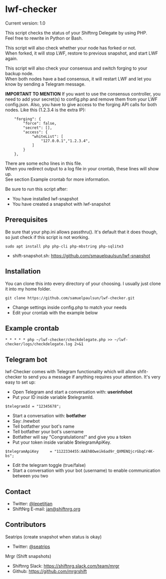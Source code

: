 # lwf-checker
Current version: 1.0

This script checks the status of your Shiftnrg Delegate by using PHP.<br>
Feel free to rewrite in Python or Bash. 
 
This script will also check whether your node has forked or not.<br>
When forked, it will stop LWF, restore to previous snapshot, and start LWF again.
  
This script will also check your consensus and switch forging to your backup node.<br>
When both nodes have a bad consensus, it will restart LWF and let you know by sending a Telegram message.

<b>IMPORTANT TO MENTION</b>
If you want to use the consensus controller, you need to add your secret(s) to config.php and remove them from your LWF config.json.
Also, you have to give access to the forging API calls for both nodes. Like this (1.2.3.4 is the extra IP):
```
    "forging": {
        "force": false,
        "secret": [],
        "access": {
            "whiteList": [
                "127.0.0.1","1.2.3.4",
            ]
        }
    },
```

There are some echo lines in this file.<br>
When you redirect output to a log file in your crontab, these lines will show up. <br>
See section Example crontab for more information.

Be sure to run this script after:
* You have installed lwf-snapshot
* You have created a snapshot with lwf-snapshot

## Prerequisites
Be sure that your php.ini allows passthru(). It's default that it does though, so just check if this script is not working.
```
sudo apt install php php-cli php-mbstring php-sqlite3
```
* shift-snapshot.sh: https://github.com/smauelpaulsun/lwf-snapshot

## Installation
You can clone this into every directory of your choosing. I usually just clone it into my home folder.
```
git clone https://github.com/samuelpaulsun/lwf-checker.git
```
* Change settings inside config.php to match your needs
* Edit your crontab with the example below

## Example crontab
```
* * * * * php ~/lwf-checker/checkdelegate.php >> ~/lwf-checker/logs/checkdelegate.log 2>&1
```

## Telegram bot
lwf-Checker comes with Telegram functionality which will allow shfit-checker to send you a message if anything requires your attention. It's very easy to set up: 
* Open Telegram and start a conversation with: <b>userinfobot</b>
* Put your ID inside variable $telegramId. 
```
$telegramId = "12345678";
```
* Start a conversation with: <b>botfather</b>
* Say: /newbot
* Tell botfather your bot's name
* Tell botfather your bot's username
* Botfather will say "Congratulations!" and give you a token
* Put your token inside variable $telegramApiKey. 
```
$telegramApiKey 	= "1122334455:AAEhBOweik6ad9r_QXMENQjcrGbqCr4K-bs";
```
* Edit the telegram toggle (true/false)
* Start a conversation with your bot (username) to enable communication between you two

## Contact 
* Twitter: [@lepetitjan](https://twitter.com/lepetitjan) 
* ShiftNrg E-mail: [jan@shiftnrg.org](mailto:jan@shiftnrg.org) 


## Contributors
Seatrips (create snapshot when status is okay)
* Twitter: [@seatrips<br>](https://twitter.com/seatrips)

Mrgr (Shift snapshots)
* Shiftnrg Slack: https://shiftnrg.slack.com/team/mrgr
* Github: https://github.com/mrgrshift
